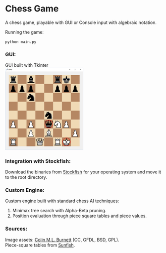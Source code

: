 # Chess Game

A chess game, playable with GUI or Console input with algebraic notation. 

Running the game:
```
python main.py
```

### GUI:
GUI built with Tkinter<br>
<img src="/img/chesspic1.jpg" alt="Chess Gam" width="50%">

### Integration with Stockfish:
Download the binaries from <a href="https://stockfishchess.org/download/">Stockfish</a> for your operating system and move it to the root directory.

### Custom Engine:
Custom engine built with standard chess AI techniques: 
1. Minimax tree search with Alpha-Beta pruning.
2. Position evaluation through piece square tables and piece values.

### Sources:
Image assets: <a href="https://en.wikipedia.org/wiki/User:Cburnett">Colin M.L. Burnett</a> (CC, GFDL, BSD, GPL).
<br>Piece-square tables from <a href="https://github.com/thomasahle/sunfish">Sunfish</a>.
